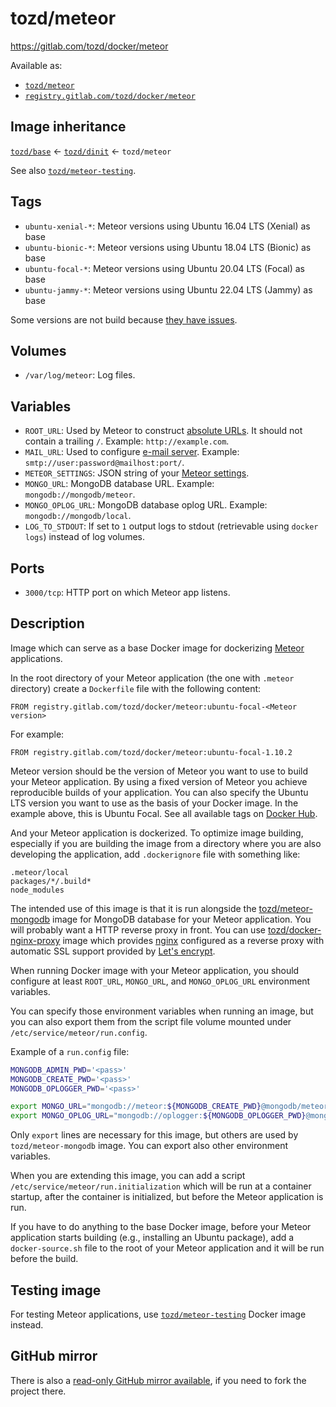 # tozd/meteor

<https://gitlab.com/tozd/docker/meteor>

Available as:

- [`tozd/meteor`](https://hub.docker.com/r/tozd/meteor)
- [`registry.gitlab.com/tozd/docker/meteor`](https://gitlab.com/tozd/docker/meteor/container_registry)

## Image inheritance

[`tozd/base`](https://gitlab.com/tozd/docker/base) ← [`tozd/dinit`](https://gitlab.com/tozd/docker/dinit) ← `tozd/meteor`

See also [`tozd/meteor-testing`](https://gitlab.com/tozd/docker/meteor-testing).

## Tags

- `ubuntu-xenial-*`: Meteor versions using Ubuntu 16.04 LTS (Xenial) as base
- `ubuntu-bionic-*`: Meteor versions using Ubuntu 18.04 LTS (Bionic) as base
- `ubuntu-focal-*`: Meteor versions using Ubuntu 20.04 LTS (Focal) as base
- `ubuntu-jammy-*`: Meteor versions using Ubuntu 22.04 LTS (Jammy) as base

Some versions are not build because [they have issues](./blocklist.txt).

## Volumes

- `/var/log/meteor`: Log files.

## Variables

- `ROOT_URL`: Used by Meteor to construct [absolute URLs](http://docs.meteor.com/#/full/meteor_absoluteurl).
  It should not contain a trailing `/`. Example: `http://example.com`.
- `MAIL_URL`: Used to configure [e-mail server](http://docs.meteor.com/#/full/email).
  Example: `smtp://user:password@mailhost:port/`.
- `METEOR_SETTINGS`: JSON string of your [Meteor settings](http://docs.meteor.com/#/full/meteor_settings).
- `MONGO_URL`: MongoDB database URL. Example: `mongodb://mongodb/meteor`.
- `MONGO_OPLOG_URL`: MongoDB database oplog URL. Example: `mongodb://mongodb/local`.
- `LOG_TO_STDOUT`: If set to `1` output logs to stdout (retrievable using `docker logs`) instead of log volumes.

## Ports

- `3000/tcp`: HTTP port on which Meteor app listens.

## Description

Image which can serve as a base Docker image for dockerizing [Meteor](https://www.meteor.com/) applications.

In the root directory of your Meteor application (the one with `.meteor` directory) create a `Dockerfile` file
with the following content:

```
FROM registry.gitlab.com/tozd/docker/meteor:ubuntu-focal-<Meteor version>
```

For example:

```
FROM registry.gitlab.com/tozd/docker/meteor:ubuntu-focal-1.10.2
```

Meteor version should be the version of Meteor you want to use to build your Meteor application.
By using a fixed version of Meteor you achieve reproducible builds of your application.
You can also specify the Ubuntu LTS version you want to use as the basis of your Docker image.
In the example above, this is Ubuntu Focal.
See all available tags on [Docker Hub](https://hub.docker.com/repository/docker/tozd/meteor/tags).

And your Meteor application is dockerized. To optimize image building, especially if you are building the image from a directory where you are also developing the application, add `.dockerignore` file with something like:

```
.meteor/local
packages/*/.build*
node_modules
```

The intended use of this image is that it is run alongside the
[tozd/meteor-mongodb](https://gitlab.com/tozd/docker/meteor-mongodb) image for MongoDB database for your Meteor
application. You will probably want a HTTP reverse proxy in front. You can use [tozd/docker-nginx-proxy](https://gitlab.com/tozd/docker/nginx-proxy) image which provides [nginx](https://nginx.org/) configured as a reverse proxy with automatic SSL support provided by [Let's encrypt](https://letsencrypt.org/).

When running Docker image with your Meteor application, you should configure at least `ROOT_URL`, `MONGO_URL`, and `MONGO_OPLOG_URL` environment variables.

You can specify those environment variables when running an image, but you can also export them from the script
file volume mounted under `/etc/service/meteor/run.config`.

Example of a `run.config` file:

```bash
MONGODB_ADMIN_PWD='<pass>'
MONGODB_CREATE_PWD='<pass>'
MONGODB_OPLOGGER_PWD='<pass>'

export MONGO_URL="mongodb://meteor:${MONGODB_CREATE_PWD}@mongodb/meteor"
export MONGO_OPLOG_URL="mongodb://oplogger:${MONGODB_OPLOGGER_PWD}@mongodb/local?authSource=admin"
```

Only `export` lines are necessary for this image, but others are used by `tozd/meteor-mongodb` image.
You can export also other environment variables.

When you are extending this image, you can add a script `/etc/service/meteor/run.initialization`
which will be run at a container startup, after the container is initialized, but before the
Meteor application is run.

If you have to do anything to the base Docker image, before your Meteor application starts building (e.g., installing
an Ubuntu package), add a `docker-source.sh` file to the root of your Meteor application and it will be run
before the build.

## Testing image

For testing Meteor applications, use [`tozd/meteor-testing`](https://gitlab.com/tozd/docker/meteor-testing) Docker image instead.

## GitHub mirror

There is also a [read-only GitHub mirror available](https://github.com/tozd/docker-meteor),
if you need to fork the project there.

